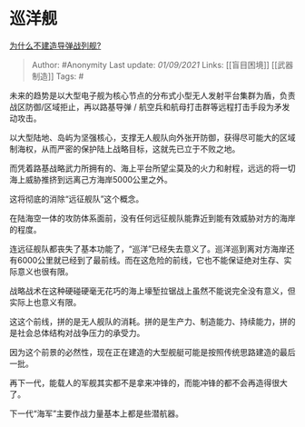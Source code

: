 # 巡洋舰
[为什么不建造导弹战列舰?](https://www.zhihu.com/question/479112861/answer/2091948199)

> Author: #Anonymity 
Last update: *01/09/2021* 
Links: [[盲目困境]] [[武器制造]]
Tags: # 
  

未来的趋势是以大型电子舰为核心节点的分布式小型无人发射平台集群为盾，负责战区防御/区域拒止，再以路基导弹 / 航空兵和航母打击群等远程打击手段为矛发动攻击。

以大型陆地、岛屿为坚强核心，支撑无人舰队向外张开防御，获得尽可能大的区域制海权，从而严密的保护陆上战略目标，这就先已立于不败之地。

而凭着路基战略武力所拥有的、海上平台所望尘莫及的火力和射程，远远的将一切海上威胁推挤到远离己方海岸5000公里之外。

这将彻底的消除“远征舰队”这个概念。

在陆海空一体的攻防体系面前，没有任何远征舰队能靠近到能有效威胁对方的海岸的程度。

连远征舰队都丧失了基本功能了，“巡洋”已经失去意义了。巡洋巡到离对方海岸还有6000公里就已经到了最前线。而在这危险的前线，它也不能保证绝对生存、实际意义也很有限。

战略战术在这种硬碰硬毫无花巧的海上壕堑拉锯战上虽然不能说完全没有意义，但实际上也意义有限。

这这个前线，拼的是无人舰队的消耗。拼的是生产力、制造能力、持续能力，拼的是社会总体结构对战争压力的承受力。

因为这个前景的必然性，现在正在建造的大型舰艇可能是按照传统思路建造的最后一批。

再下一代，能载人的军舰其实都不是拿来冲锋的，而能冲锋的都不会再造得很大了。

下一代“海军”主要作战力量基本上都是些潜航器。
